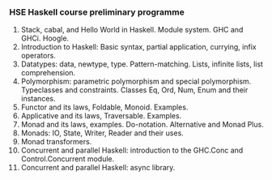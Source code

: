### HSE Haskell course preliminary programme

1. Stack, cabal, and Hello World in Haskell. Module system. GHC and GHCi. Hoogle.
2. Introduction to Haskell: Basic syntax, partial application, currying, infix operators.
3. Datatypes: data, newtype, type. Pattern-matching. Lists, infinite lists, list comprehension.
4. Polymorphism: parametric polymorphism and special polymorphism. Typeclasses and constraints. Classes Eq, Ord, Num, Enum and their instances.
5. Functor and its laws, Foldable, Monoid. Examples.
6. Applicative and its laws, Traversable. Examples.
7. Monad and its laws, examples. Do-notation. Alternative and Monad Plus.
8. Monads: IO, State, Writer, Reader and their uses.
9. Monad transformers.
10. Concurrent and parallel Haskell: introduction to the GHC.Conc and Control.Concurrent module.
11. Concurrent and parallel Haskell: async library.
